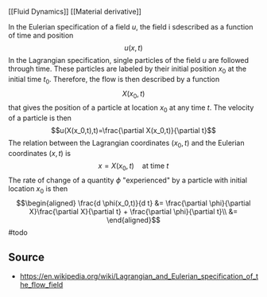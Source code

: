 [[Fluid Dynamics]]
[[Material derivative]]


In the Eulerian specification of a field $u$, the field i sdescribed as a function of time and position $$u(x,t)$$In the Lagrangian specification, single particles of the field $u$ are followed through time. These particles are labeled by their initial position $x_0$ at the initial time $t_0$. Therefore, the flow is then described by a function$$X(x_0, t)$$that gives the position of a particle at location $x_0$ at any time $t$. The velocity of a particle is then$$u(X(x_0,t),t)=\frac{\partial X(x_0,t)}{\partial t}$$
The relation between the Lagrangian coordinates $(x_0, t)$ and the Eulerian coordinates $(x,t)$ is$$x=X(x_0,t)\quad \text{at time } t$$The rate of change of a quantity $\phi$ "experienced" by a particle with initial location $x_0$ is then
$$\begin{aligned}
\frac{d \phi(x_0,t)}{d t} &=  \frac{\partial \phi}{\partial X}\frac{\partial X}{\partial t} + \frac{\partial \phi}{\partial t}\\
&= 
\end{aligned}$$
#todo 


## Source
- https://en.wikipedia.org/wiki/Lagrangian_and_Eulerian_specification_of_the_flow_field
